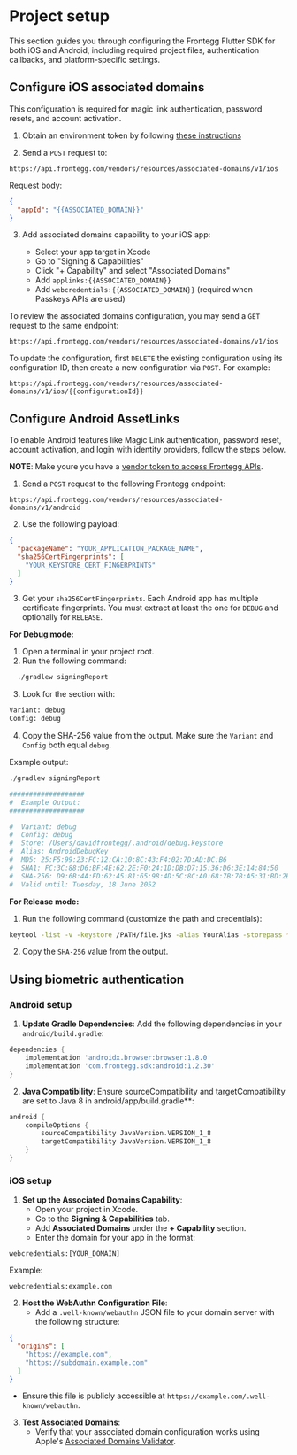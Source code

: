 # Project setup

This section guides you through configuring the Frontegg Flutter SDK for both iOS and Android, including required project files, authentication callbacks, and platform-specific settings.


## Configure iOS associated domains

This configuration is required for magic link authentication, password resets, and account
activation.

1. Obtain an environment token by
   following [these instructions](https://developers.frontegg.com/api/vendor-service)

2. Send a `POST` request to:

```
https://api.frontegg.com/vendors/resources/associated-domains/v1/ios
```

Request body:

```json
{
  "appId": "{{ASSOCIATED_DOMAIN}}"
}
```

3. Add associated domains capability to your iOS app:

    - Select your app target in Xcode
    - Go to "Signing & Capabilities"
    - Click "+ Capability" and select "Associated Domains"
    - Add `applinks:{{ASSOCIATED_DOMAIN}}`
    - Add `webcredentials:{{ASSOCIATED_DOMAIN}}` (required when Passkeys APIs are used)

To review the associated domains configuration, you may send a `GET` request to the same endpoint:

```
https://api.frontegg.com/vendors/resources/associated-domains/v1/ios
```

To update the configuration, first `DELETE` the existing configuration using its configuration ID,
then create a new configuration via `POST`. For example:

```
https://api.frontegg.com/vendors/resources/associated-domains/v1/ios/{{configurationId}} 
```

## Configure Android AssetLinks

To enable Android features like Magic Link authentication, password reset, account activation, and
login with identity providers, follow the steps below.

**NOTE**: Make youre you have
a [vendor token to access Frontegg APIs](https://docs.frontegg.com/reference/getting-started-with-your-api).

1. Send a `POST` request to the following Frontegg endpoint:

```
https://api.frontegg.com/vendors/resources/associated-domains/v1/android
```

2. Use the following payload:

```json
{
  "packageName": "YOUR_APPLICATION_PACKAGE_NAME",
  "sha256CertFingerprints": [
    "YOUR_KEYSTORE_CERT_FINGERPRINTS"
  ]
}
```

3. Get your `sha256CertFingerprints`. Each Android app has multiple certificate fingerprints. You
   must extract at least the one for `DEBUG` and optionally for `RELEASE`.

**For Debug mode:**

1. Open a terminal in your project root.
2. Run the following command:

``` bash
  ./gradlew signingReport
```

3. Look for the section with:

``` bash
Variant: debug
Config: debug
```

4. Copy the SHA-256 value from the output. Make sure the `Variant` and `Config` both equal `debug`.

Example output:

``` bash
./gradlew signingReport

###################
#  Example Output:
###################

#  Variant: debug
#  Config: debug
#  Store: /Users/davidfrontegg/.android/debug.keystore
#  Alias: AndroidDebugKey
#  MD5: 25:F5:99:23:FC:12:CA:10:8C:43:F4:02:7D:AD:DC:B6
#  SHA1: FC:3C:88:D6:BF:4E:62:2E:F0:24:1D:DB:D7:15:36:D6:3E:14:84:50
#  SHA-256: D9:6B:4A:FD:62:45:81:65:98:4D:5C:8C:A0:68:7B:7B:A5:31:BD:2B:9B:48:D9:CF:20:AE:56:FD:90:C1:C5:EE
#  Valid until: Tuesday, 18 June 2052
```

**For Release mode:**

1. Run the following command (customize the path and credentials):

``` bash
keytool -list -v -keystore /PATH/file.jks -alias YourAlias -storepass *** -keypass ***
```

2. Copy the `SHA-256` value from the output.



## Using biometric authentication

### Android setup

1. **Update Gradle Dependencies**:
   Add the following dependencies in your `android/build.gradle`:
```groovy
dependencies {
    implementation 'androidx.browser:browser:1.8.0'
    implementation 'com.frontegg.sdk:android:1.2.30'
}
```

2. **Java Compatibility**: 
    Ensure sourceCompatibility and targetCompatibility are set to Java 8 in android/app/build.gradle**:
```groovy
android {
    compileOptions {
        sourceCompatibility JavaVersion.VERSION_1_8
        targetCompatibility JavaVersion.VERSION_1_8
    }
}
```

### iOS setup

1. **Set up the Associated Domains Capability**:
   - Open your project in Xcode.
   - Go to the **Signing & Capabilities** tab.
   - Add **Associated Domains** under the **+ Capability** section.
   - Enter the domain for your app in the format:
```
webcredentials:[YOUR_DOMAIN]
```
Example:
```
webcredentials:example.com
```

2. **Host the WebAuthn Configuration File**:
   - Add a `.well-known/webauthn` JSON file to your domain server with the following structure:
```json
{
  "origins": [
    "https://example.com",
    "https://subdomain.example.com"
  ]
}
```
   - Ensure this file is publicly accessible at `https://example.com/.well-known/webauthn`.

3. **Test Associated Domains**:
   - Verify that your associated domain configuration works using Apple's [Associated Domains Validator](https://developer.apple.com/contact/request/associated-domains).
